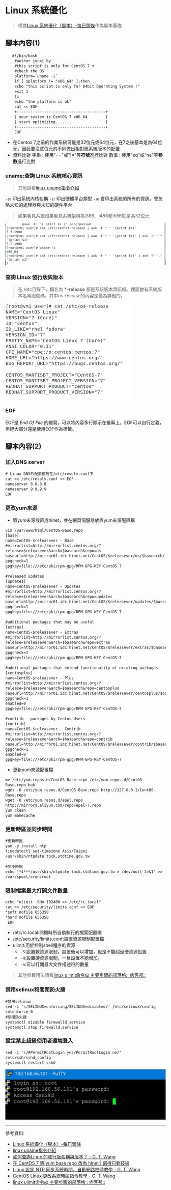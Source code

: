 # Linux 系統優化

> 根據[Linux 系統優化（腳本）-每日頭條](https://kknews.cc/zh-tw/news/4kbb5qg.html)作為腳本基礎

## 腳本內容(1)
```
   #!/bin/bash 
    #author junxi by 
    #this script is only for CentOS 7.x 
    #check the OS 
    platform=`uname -i` 
    if [ $platform != "x86_64" ];then 
    echo "this script is only for 64bit Operating System !"
    exit 1 
    fi
    echo "the platform is ok" 
    cat << EOF 
    +---------------------------------------+ 
    | your system is CentOS 7 x86_64        | 
    | start optimizing.......               | 
    +---------------------------------------+ 
    EOF

```
* 在Centos 7之前的作業系統可能是32位元或64位元，在7之後基本是為64位元，因此要注意位元的不同做出相對應系統版本的配置 
* 資料比對
    字串 : 使用"=="或"!="等**符號**進行比對
    數值 : 使用"eq"或"ne"等**參數**進行比對

### uname:查詢 Linux 系統核心資訊

> 其他請看[linux uname指令介紹
](http://code-notes-blog.blogspot.com/2017/09/linux-uname.html)

` -s `: 印出系統內核名稱
` -i `: 印出硬體平台類型
` -a `: 會印出系統的所有的資訊，會忽略未知的處理器與未知的硬件平台
 > 如果看見系統如果看見系統架構為i386、i486和i586就是為32位元

![0617-01](./img/20200617/0617-01.png)

### 查詢 Linux 發行版與版本

> 在 /etc目錄下，檔名為 **\*-release** 都是系統版本資訊檔。裡面放有系統版本名稱跟號碼，其中os-release的內容是最為詳細的。

![0617-02](./img/20200617/0617-02.png)

### EOF

EOF是 *End Of File* 的縮寫，可以將內容多行顯示在螢幕上。EOF可以自行定義，但絕大部分還是使用EOF作為標籤。

## 腳本內容(2)

### 加入DNS server
```
# Linux DNS的配置都放在/etc/resolv.conf下
cat >> /etc/resolv.conf << EOF
nameserver 8.8.8.8
nameserver 9.9.9.9
EOF
```

### 更改yum來源

* 將yum來源設置成hinet，並在網頁伺服器放置yum來源配置檔

```
vim /var/www/html/CentOS-Base.repo
[base]
name=CentOS-$releasever - Base
#mirrorlist=http://mirrorlist.centos.org/?release=$releasever&arch=$basearch&repo=os
baseurl=http://mirror01.idc.hinet.net/CentOS/$releasever/os/$basearch/
gpgcheck=1
gpgkey=file:///etc/pki/rpm-gpg/RPM-GPG-KEY-CentOS-7

#released updates 
[updates]
name=CentOS-$releasever - Updates
#mirrorlist=http://mirrorlist.centos.org/?release=$releasever&arch=$basearch&repo=updates
baseurl=http://mirror01.idc.hinet.net/CentOS/$releasever/updates/$basearch/
gpgcheck=1
gpgkey=file:///etc/pki/rpm-gpg/RPM-GPG-KEY-CentOS-7

#additional packages that may be useful
[extras]
name=CentOS-$releasever - Extras
#mirrorlist=http://mirrorlist.centos.org/?release=$releasever&arch=$basearch&repo=extras
baseurl=http://mirror01.idc.hinet.net/CentOS/$releasever/extras/$basearch/
gpgcheck=1
gpgkey=file:///etc/pki/rpm-gpg/RPM-GPG-KEY-CentOS-7

#additional packages that extend functionality of existing packages
[centosplus]
name=CentOS-$releasever - Plus
#mirrorlist=http://mirrorlist.centos.org/?release=$releasever&arch=$basearch&repo=centosplus
baseurl=http://mirror01.idc.hinet.net/CentOS/$releasever/centosplus/$basearch/
gpgcheck=1
enabled=0
gpgkey=file:///etc/pki/rpm-gpg/RPM-GPG-KEY-CentOS-7

#contrib - packages by Centos Users
[contrib]
name=CentOS-$releasever - Contrib
#mirrorlist=http://mirrorlist.centos.org/?release=$releasever&arch=$basearch&repo=contrib
baseurl=http://mirror01.idc.hinet.net/CentOS/$releasever/contrib/$basearch/
gpgcheck=1
enabled=0
gpgkey=file:///etc/pki/rpm-gpg/RPM-GPG-KEY-CentOS-7
```

* 更新yum來源配置檔
 ```
mv /etc/yum.repos.d/CentOS-Base.repo /etc/yum.repos.d/CentOS-Base.repo.bak
wget -O /etc/yum.repos.d/CentOS-Base.repo http://127.0.0.1/CentOS-Base.repo
wget -O /etc/yum.repos.d/epel.repo http://mirrors.aliyun.com/repo/epel-7.repo
yum clean
yum makecache
 ```

### 更新時區並同步時間

```
#更新時區
yum -y install ntp
timedatectl set-timezone Asis/Taipei
/usr/sbin/ntpdate tock.stdtime.gov.tw

#同步時間
echo "*4***/usr/sbin/ntpdate tock.stdtime.gov.tw > /dev/null 2>&1" >> /var/spool/cron/root
```
    
### 限制檔案最大打開文件數量

```
echo "ulimit -SHn 102400 >> /etc/rc.local"
cat >> /etc/security/limits.conf << EOF
*soft nofile 655350
*hard nofile 655350
 EOF
```
* /etc/rc.local:開機時所自動執行的檔案配置檔
* /etc/security/limits.conf:設置資源限制配置檔
* ulimit:用於控制shell程序的資源
    * `-S`:設置軟資源限制，設置後可以增加，但是不能超過硬資源設置
    * `-H`:設置硬資源限制，一旦設置不能增加。
    * `-n`:可以打開最大文件描述符的數量
> 其他參數用法請看[linux ulimit命令@ 主要步驟的部落格:: 痞客邦::](https://q248269673.pixnet.net/blog/post/66596238)

### 禁用selinux和關閉防火牆

```
#禁用selinux
sed -i 's/SELINUX=enforcing/SELINUX=disabled/' /etc/selinux/config
setenforce 0
#關閉防火牆
systemctl disable firewalld.service
systemctl stop firewalld.service
```
### 設定禁止超級使用者遠端登入
```
sed -i 's/#PermitRootLogin yes/PermitRootLogin no/' /etc/ssh/sshd_config
systemctl restart sshd
```
![0617-03](./img/20200617/0617-03.png)

---
參考資料:
* [Linux 系統優化（腳本）-每日頭條](https://kknews.cc/zh-tw/news/4kbb5qg.html)
* [linux uname指令介紹](http://code-notes-blog.blogspot.com/2017/09/linux-uname.html)
* [如何查詢Linux 的發行版名稱與版本？ - G. T. Wang](https://blog.gtwang.org/linux/find-linux-distribution-name-version-number/)
* [在 CentOS 7 將 yum base repo 改為 hinet | 窮得只剩技術](https://blog.iphpo.com/blog/2018/01/%E5%9C%A8-centos-7-%E5%B0%87-yum-base-repo-%E6%94%B9%E7%82%BA-hinet/)
* [Linux 設定 NTP 同步系統時間，自動網路校時教學 - G. T. Wang ](https://blog.gtwang.org/linux/linux-ntp-installation-and-configuration-tutorial/)
* [ CentOS Linux 更改系統時區指令教學 - G. T. Wang](https://blog.gtwang.org/linux/centos-linux-change-system-timezone-command-tutorial/)
* [linux ulimit命令@ 主要步驟的部落格:: 痞客邦::](https://q248269673.pixnet.net/blog/post/66596238)





